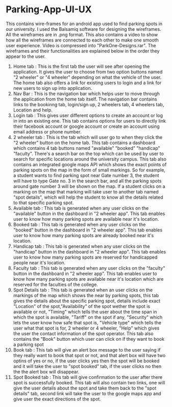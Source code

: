 # Parking-App-UI-UX
This contains wire-frames for an android app used to find parking spots in our university.
I used the Balsamiq software for designing the wireframes.
All the wireframes are in .png format.
This also contains a video to show how all the wireframes are connected to each other to make one smooth user experience.
Video is compressed into "ParkOne-Designs.rar".
The wireframes and their functionalities are explained below in the order they appear to the user.

1. Home tab : This is the first tab the user will see after opening the application. It gives the user to choose from two option buttons
              named "2 wheeler" or "4 wheeler" depending on what the vehicle of the user. The home tab also offers a link for existing users
              to login and a link for new users to sign up into application.
2. Nav Bar  : This is the navigation bar which helps user to move through the application from the home tab itself. The navigation
              bar contains links to the bookinng tab, login/sign up, 2 wheelers tab, 4 wheelers tab, Location and help.
3. Login tab : This gives user different options to create an account or log in into an existing one. This tab contains options 
               for users to directly link their facebook account or google account or create an account using email address or phone
               number.
4. 2 wheeler tab : This is the tab which will user go to when they click the "2 wheeler" button on the home tab. This tab contains
                   a dashboard which contains 4 tab buttons named "available" "booked" "handicap" "faculty". There's a search bar on
                   the top which can be used by user to search for specific locations around the university campus. 
                   This tab also contains an integrated google maps API which shows the exact points of parking spots on the map in the
                   form of small markings. So for example, a student wants to find parking spot near Gate number 3, the student will have to
                   type Gate no. 3 in the search bar, and all the parking spots around gate number 3 will be shown on the map.
                   If a student clicks on a marking on the map that marking will take user to another tab named "spot details", which 
                   will help the student to know all the details related to that specific parking spot.
5. Available tab : This tab is generated when any user clicks on the "available" button in the dashboard in "2 wheeler app". This tab
                   enables user to know how many parking spots are available near it's location.
6. Booked tab : This tab is generated when any user clicks on the "booked" button in the dashboard in "2 wheeler app". This tab
                enables user to know how many parking spots are already booked near it's location.
7. Handicap tab : This tab is generated when any user clicks on the "handicap" button in the dashboard in "2 wheeler app". This tab
                   enables user to know how many parking spots are reserved for handicapped people near it's location.
8. Faculty tab : This tab is generated when any user clicks on the "faculty" button in the dashboard in "2 wheeler app". This tab
                 enables user to know how many parking spots are available near it's location which are reserved for the faculties of                    the college.
9. Spot Details tab : This tab is generated when an user clicks on the markings of the map which shows the near by parking spots, this                         tab gives the details about the specific parking spot, details include exact "Location" of the spot,"Availability"                       of the spot wether the spot is available or not, "Timing" which tells the user about the time span in which the                         spot is available, "Tariff" on the spot if any, "Security" which lets the user know how safe that spot is,                               "Vehicle type" which tells the user what that spot is for, 2 wheeler or 4 wheeler, "Help" which gives the user                           the contact information of the spot operator. This tab also contains the "Book" button which user can click                       on if they want to book a parking spot
10. Book tab : This tab will give an alert box message to the user saying if they really want to book that spot or not, and that alert                  box will have two optins of yes or no, if the user clicks yes then the spot will be booked and it will take the user to                  "spot booked" tab, if the user clicks no then the the alert box will disappear.
11. Spot Booked tab : This tab will give confirmation to the user after there spot is successfully booked. This tab will also contain                         two links, one will give the user details about the spot and take them back to the "spot details" tab, second link                       will take the user to the google maps app and give user the exact directions of the spot.

